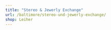 ```yaml
---
title: "Stereo & Jewerly Exchange"
url: /baltimore/stereo-und-jewerly-exchange/
shop: Leiher
---
```

